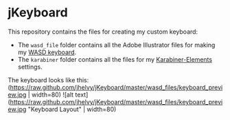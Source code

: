 # jKeyboard
This repository contains the files for creating my custom keyboard:
- The `wasd_file` folder contains all the Adobe Illustrator files for making my [WASD keyboard](http://www.wasdkeyboards.com/).
- The `karabiner` folder contains all the files for my [Karabiner-Elements](https://pqrs.org/osx/karabiner/) settings.

The keyboard looks like this:
(https://raw.github.com/jhelvy/jKeyboard/master/wasd_files/keyboard_preview.jpg | width=80)
![alt text](https://raw.github.com/jhelvy/jKeyboard/master/wasd_files/keyboard_preview.jpg "Keyboard Layout" | width=80)

